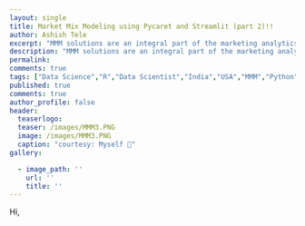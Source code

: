 ```yaml
---
layout: single
title: Market Mix Modeling using Pycaret and Streamlit (part 2)!!
author: Ashish Tele
excerpt: "MMM solutions are an integral part of the marketing analytics team. We need to develop, run, and deploy multiple models of MMM analysis. It makes expediting the market mix modeling important."
description: "MMM solutions are an integral part of the marketing analytics team. We need to develop, run, and deploy multiple models of MMM analysis. It makes expediting the market mix modeling important."
permalink:
comments: true
tags: ["Data Science","R","Data Scientist","India","USA","MMM","Python","Market Mix Modeling"]
published: true
comments: true
author_profile: false
header:
  teaserlogo:
  teaser: /images/MMM3.PNG
  image: /images/MMM3.PNG
  caption: "courtesy: Myself 😬"
gallery:

  - image_path: ''
    url: ''
    title: ''
---
```

Hi,
